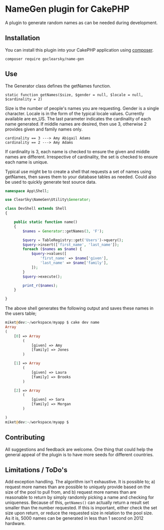 # NameGen plugin for CakePHP

A plugin to generate random names as can be needed during development.

## Installation

You can install this plugin into your CakePHP application using [composer](http://getcomposer.org).

```
composer require goclearsky/name-gen
```
## Use

The Generator class defines the getNames function.
```
static function getNames($size, $gender = null, $locale = null, $cardinality = 2)
```
Size is the number of people's names you are requesting. Gender is a single character.
Locale is in the form of the typical locale values. Currently available are en_US.
The last parameter indicates the cardinality of each name generated. If middle names
are desired, then use 3, otherwise 2 provides given and family names only.
```
cardinality == 3 ---> Amy Abigail Adams
cardinality == 2 ---> Amy Adams
```
If cardinality is 3, each name is checked to ensure the given and middle names are
different.
Irrespective of cardinality, the set is checked to ensure each name is unique.

Typical use might be to create a shell that requests a set of names using getNames,
then saves them to your database tables as needed. Could also be used to quickly
generate test source data.
```php
namespace App\Shell;

use ClearSky\NameGen\Utility\Generator;

class DevShell extends Shell
{

    public static function name()
    {
        $names = Generator::getNames(3, 'F');

        $query = TableRegistry::get('Users')->query();
        $query->insert(['first_name', 'last_name']);
        foreach ($names as $name) {
            $query->values([
                'first_name' => $name['given'],
                'last_name' => $name['family'],
            ]);
        }
        $query->execute();

        print_r($names);
    }

}
```

The above shell generates the following output and saves these names in the users table;

```php
miket@dev:~/workspace/myapp $ cake dev name
Array
(
    [0] => Array
        (
            [given] => Amy
            [family] => Jones
        )

    [1] => Array
        (
            [given] => Laura
            [family] => Brooks
        )

    [2] => Array
        (
            [given] => Sara
            [family] => Morgan
        )

)
miket@dev:~/workspace/myapp $ 
```

## Contributing

All suggestions and feedback are welcome. One thing that could help the general appeal of the
plugin is to have more seeds for different countries.

## Limitations / ToDo's

Add exception handling. The algorithm isn't exhaustive. It is possible to; a) request more names
than are possible to uniquely provide based on the size of the pool to pull from, and b) request
more names than are reasonable to return by simply randomly picking a name and checking for
uniqueness. Because of this, ```getNames()``` can actually return a result set smaller than the number
requested. If this is important, either check the set size upon return, or reduce the requested
size in relation to the pool size. As it is, 5000 names can be generated in less than 1 second on
2012 hardware.